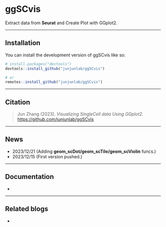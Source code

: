 # ggSCvis
 
<!-- badges: start -->

Extract data from **Seurat** and Create Plot with GGplot2.

<!-- badges: end -->

---

## Installation

You can install the development version of ggSCvis like so:

``` r
# install.packages("devtools")
devtools::install_github("junjunlab/ggSCvis")

# or
remotes::install_github("junjunlab/ggSCvis")
```

---

## Citation

> Jun Zhang (2023). *Visualizing SingleCell data Using GGplot2.*  https://github.com/junjunlab/ggSCvis

---

## News
- 2023/12/21  (Adding **geom_scDot/geom_scTile/geom_scViolin** funcs.)
- 2023/12/15  (First version pushed.)
---

## Documentation

-

---

## Related blogs

- 
